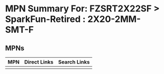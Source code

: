 



# MPN Summary For: FZSRT2X22SF > SparkFun-Retired : 2X20-2MM-SMT-F

## MPNs
  

|MPN|Direct Links|Search Links|
| :--- | :--- | :--- |
||||
